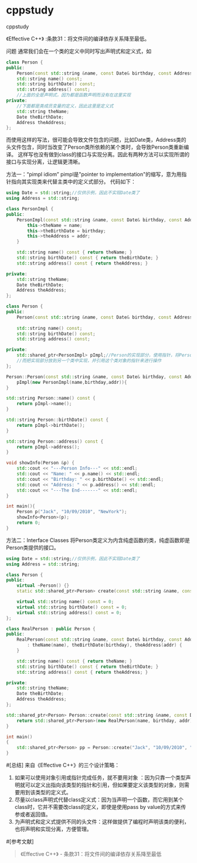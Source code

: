 # cppstudy
cppstudy

《Effective C++》 :条款31：将文件间的编译依存关系降至最低。

问题
通常我们会在一个类的定义中同时写出声明式和定义式，如
```cpp
class Person {
public:
	Person(const std::string &name, const Date& birthday, const Address& addr);
	std::string name() const;
	std::string birthDate() const;
	std::string address() const;
	//上面的全是声明式，因为都是函数声明而没有在这里实现
private:
	//下面都是类成员变量的定义，因此这里是定义式
	std::string theName;
	Date theBirthDate;
	Address theAddress;
};
```
而使用这样的写法，很可能会导致文件包含的问题，比如Date类，Address类的头文件包含，同时当改变了Person类所依赖的某个类时，会导致Person类重新编译。
这样写也没有做到class的接口与实现分离。因此有两种方法可以实现所谓的接口与实现分离，让逻辑更清晰。

方法一：“pimpl idiom”
pimpl是"pointer to implementation"的缩写，意为用指针指向其实现类来代替主类中的定义式部分。
代码如下：

```cpp
using Date = std::string;//仅供示例，因此不实现Date类了
using Address = std::string;

class PersonImpl {
public:
	PersonImpl(const std::string &name, const Date& birthday, const Address& addr) {
		this->theName = name;
		this->theBirthDate = birthday;
		this->theAddress = addr;
	}

	std::string name() const { return theName; }
	std::string birthDate() const { return theBirthDate; }
	std::string address() const { return theAddress; }

private:
	std::string theName;
	Date theBirthDate;
	Address theAddress;
};

class Person {
public:
	Person(const std::string &name, const Date& birthday, const Address& addr);
	
	std::string name() const;
	std::string birthDate() const;
	std::string address() const;

private:
	std::shared_ptr<PersonImpl> pImpl;//Person的实现部分，使用指针，将Person类变成只有接口的类，
	//而把实现部分放到另一个类中实现，并引用这个类对象的指针来进行操作
};

Person::Person(const std::string &name, const Date& birthday, const Address& addr):
	pImpl(new PersonImpl(name,birthday,addr)){
}

std::string Person::name() const {
	return pImpl->name();
}

std::string Person::birthDate() const {
	return pImpl->birthDate();
}

std::string Person::address() const {
	return pImpl->address();
}

void showInfo(Person &p) {
	std::cout << "---Person Info---" << std::endl;
	std::cout << "Name: " << p.name() << std::endl;
	std::cout << "Birthday: " << p.birthDate() << std::endl;
	std::cout << "Address: " << p.address() << std::endl;
	std::cout << "---The End-------" << std::endl;
}

int main(){
	Person p("Jack", "10/09/2010", "NewYork");
	showInfo<Person>(p);
	return 0;
}
```

方法二：Interface Classes
将Person类定义为内含纯虚函数的类，纯虚函数即是Person类提供的接口。

```cpp
using Date = std::string;//仅供示例，因此不实现Date类了
using Address = std::string;

class Person {
public:
	virtual ~Person() {}
	static std::shared_ptr<Person> create(const std::string &name, const Date& birthday, const Address& addr);

	virtual std::string name() const = 0;
	virtual std::string birthDate() const = 0;
	virtual std::string address() const = 0;
};

class RealPerson : public Person {
public:
	RealPerson(const std::string &name, const Date& birthday, const Address& addr)
		: theName(name), theBirthDate(birthday), theAddress(addr) {
	}

	std::string name() const { return theName; }
	std::string birthDate() const { return theBirthDate; }
	std::string address() const { return theAddress; }

private:
	std::string theName;
	Date theBirthDate;
	Address theAddress;
};

std::shared_ptr<Person> Person::create(const std::string &name, const Date& birthday, const Address& addr) {
	return std::shared_ptr<Person>(new RealPerson(name, birthday, addr));
}

int main()
{
	std::shared_ptr<Person> pp = Person::create("Jack", "10/09/2010", "NewYork");
}
```

#[总结]
来自《Effective C++》的三个设计策略：

1. 如果可以使用对象引用或指针完成任务，就不要用对象 ：因为只靠一个类型声明就可以定义出指向该类型的指针和引用，但如果要定义该类型的对象，则需要用到该类型的定义式。
2. 尽量以class声明式代替class定义式：因为当声明一个函数，而它用到某个class时，它并不需要改class的定义，即使是使用pass by value的方式来传参或者返回值。
3. 为声明式和定义式提供不同的头文件：这样做提供了编程时声明该类的便利，也将声明和实现分离，方便管理。

#[参考文献]
>《Effective C++》 - 条款31：将文件间的编译依存关系降至最低
